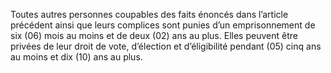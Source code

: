 Toutes autres personnes coupables des faits énoncés dans l’article précédent ainsi que leurs complices sont punies d’un emprisonnement de six (06) mois au moins et de deux (02) ans au plus.
Elles peuvent être privées de leur droit de vote, d’élection et d’éligibilité pendant (05) cinq ans au moins et dix (10) ans au plus.